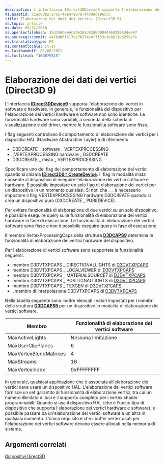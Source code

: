 ```yaml
---
description: L'interfaccia IDirect3DDevice9 supporta l'elaborazione dei vertici in software e hardware.
ms.assetid: c1ac0382-1701-40e4-967a-d400ada96533
title: Elaborazione dei dati dei vertici (Direct3D 9)
ms.topic: article
ms.date: 05/31/2018
ms.openlocfilehash: 15d350dee4c8de361d02d0d0844968298534ee47
ms.sourcegitcommit: a47bd86f517de76374e4fff33cfeb613eb259a7e
ms.translationtype: MT
ms.contentlocale: it-IT
ms.lasthandoff: 01/06/2021
ms.locfileid: "103876818"
---
```

# <a name="processing-vertex-data-direct3d-9"></a>Elaborazione dei dati dei vertici (Direct3D 9)

L'interfaccia [**IDirect3DDevice9**](/windows/win32/api/d3d9helper/nn-d3d9helper-idirect3ddevice9) supporta l'elaborazione dei vertici in software e hardware. In generale, le funzionalità del dispositivo per l'elaborazione dei vertici hardware e software non sono identiche. Le funzionalità hardware sono variabili, a seconda della scheda di visualizzazione e del driver, mentre le funzionalità software sono fisse.

I flag seguenti controllano il comportamento di elaborazione dei vertici per i dispositivi HAL (Hardware Abstraction Layer) e di riferimento.

-   D3DCREATE \_ software \_ VERTEXPROCESSING
-   \_VERTEXPROCESSING hardware \_ D3DCREATE
-   D3DCREATE \_ misto \_ VERTEXPROCESSING

Specificare uno dei flag del comportamento di elaborazione dei vertici quando si chiama [**IDirect3D9:: CreateDevice**](/windows/win32/api/d3d9/nf-d3d9-idirect3d9-createdevice). Il flag in modalità mista consente al dispositivo di eseguire l'elaborazione dei vertici software e hardware. È possibile impostare un solo flag di elaborazione dei vertici per un dispositivo in un momento qualsiasi. Si noti che \_ \_ è necessario impostare il flag VERTEXPROCESSING hardware D3DCREATE quando si crea un dispositivo puro (D3DCREATE \_ PUREDEVICE).

Per evitare funzionalità di elaborazione di due vertici su un solo dispositivo, è possibile eseguire query sulle funzionalità di elaborazione dei vertici hardware in fase di esecuzione. Le funzionalità di elaborazione dei vertici software sono fisse e non è possibile eseguire query in fase di esecuzione.

Il membro VertexProcessingCaps della struttura [**D3DCAPS9**](/windows/desktop/api/D3D9Caps/ns-d3d9caps-d3dcaps9) determina le funzionalità di elaborazione dei vertici hardware del dispositivo.

Per l'elaborazione di vertici software sono supportate le funzionalità seguenti.

-   membro D3DVTXPCAPS \_ DIRECTIONALLIGHTS di [D3DVTXPCAPS](d3dvtxpcaps.md)
-   membro D3DVTXPCAPS \_ LOCALVIEWER di [D3DVTXPCAPS](d3dvtxpcaps.md)
-   membro D3DVTXPCAPS \_ MATERIALSOURCE7 di [D3DVTXPCAPS](d3dvtxpcaps.md)
-   membro D3DVTXPCAPS \_ POSITIONALLIGHTS di [D3DVTXPCAPS](d3dvtxpcaps.md)
-   membro D3DVTXPCAPS \_ TEXGEN di [D3DVTXPCAPS](d3dvtxpcaps.md)
-   \_membro di interpolazione D3DVTXPCAPS di [D3DVTXPCAPS](d3dvtxpcaps.md)

Nella tabella seguente sono inoltre elencati i valori impostati per i membri della struttura [**D3DCAPS9**](/windows/desktop/api/D3D9Caps/ns-d3d9caps-d3dcaps9) per un dispositivo in modalità di elaborazione dei vertici software.



| Membro                 | Funzionalità di elaborazione dei vertici software |
|------------------------|-----------------------------------------|
| MaxActiveLights        | Nessuna limitazione                               |
| MaxUserClipPlanes      | 6                                       |
| MaxVertexBlendMatrices | 4                                       |
| MaxStreams             | 16                                      |
| MaxVertexIndex         | 0xFFFFFFFF                              |



 

In generale, qualsiasi applicazione che è associata all'elaborazione dei vertici deve usare un dispositivo HAL. L'elaborazione dei vertici software fornisce un set garantito di funzionalità di elaborazione vertici, tra cui un numero illimitato di luci e il supporto completo per i vertex shader programmabili. Quando si usa il dispositivo HAL (che è l'unico tipo di dispositivo che supporta l'elaborazione dei vertici hardware e software), è possibile passare da un'elaborazione dei vertici software a un'altra in qualsiasi momento. L'unico requisito è che i buffer vertex usati per l'elaborazione dei vertici software devono essere allocati nella memoria di sistema.

## <a name="related-topics"></a>Argomenti correlati

<dl> <dt>

[Dispositivi Direct3D](direct3d-devices.md)
</dt> </dl>

 

 
